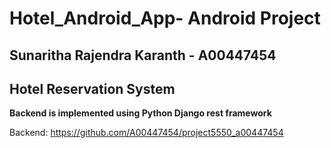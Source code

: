 # Hotel_Android_App-  Android Project
## Sunaritha Rajendra Karanth - A00447454

## Hotel Reservation System

**Backend is implemented using Python Django rest framework**

Backend:   https://github.com/A00447454/project5550_a00447454
